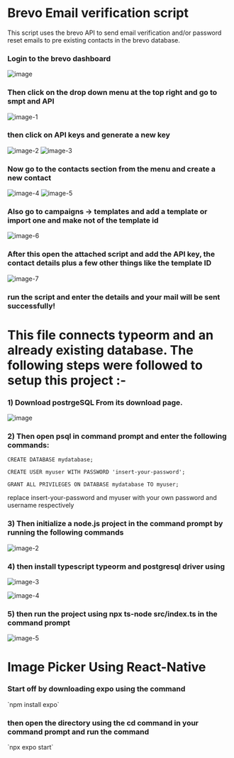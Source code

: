 <h1> Brevo Email verification script </h1> 
This script uses the brevo API to send email verification and/or password reset emails to pre existing contacts in the brevo database.

<h3>Login to the brevo dashboard</h3>

![image](https://github.com/user-attachments/assets/6d54784e-8d22-46ac-b3e5-998361cd0b57)

<h3>Then click on the drop down menu at the top right and go to smpt and API</h3>

![image-1](https://github.com/user-attachments/assets/c3d6bd6a-f772-498f-b0e9-cfe9e3c3d4ef)

<h3>then click on API keys and generate a new key</h3>

![image-2](https://github.com/user-attachments/assets/42fd23bd-80ad-454a-9416-d4a12dfa0f0a)
![image-3](https://github.com/user-attachments/assets/6eca8f3f-4b03-4525-ba1b-df37fdc315cb)

<h3>Now go to the contacts section from the menu and create a new contact</h3>


![image-4](https://github.com/user-attachments/assets/0f9a3fd2-c682-4f23-a066-8370b1a8d66f)
![image-5](https://github.com/user-attachments/assets/7ff472a3-a1b0-4ec3-869c-6dc8d8713c1d)

<h3>Also go to campaigns -> templates and add a template or import one and make not of the template id</h3>

![image-6](https://github.com/user-attachments/assets/f42224ec-8401-4e0b-adef-6cbdf27f9162)

<h3>After this open the attached script and add the API key, the contact details plus a few other things like the template ID</h3>


![image-7](https://github.com/user-attachments/assets/4e5be8d9-f28f-426a-a023-797bdc7bb6b4)

<h3>run the script and enter the details and your mail will be sent successfully!</h3>


<h1>This file connects typeorm and an already existing database. The following steps were followed to setup this project :-</h1>

<h3>1) Download postrgeSQL From its download page.</h3>

![image](https://github.com/user-attachments/assets/56dd354c-dfb1-4274-bd93-ea18d09e5bc2)

<h3>2) Then open psql in command prompt and enter the following commands:</h3>

`CREATE DATABASE mydatabase;`

`CREATE USER myuser WITH PASSWORD 'insert-your-password';`

`GRANT ALL PRIVILEGES ON DATABASE mydatabase TO myuser;`

replace insert-your-password and myuser with your own password and username respectively

<h3>3) Then initialize a node.js project in the command prompt by running the following commands</h3>

![image-2](https://github.com/user-attachments/assets/399c87aa-0f13-4ca1-b385-46a0a4b6b70d)


<h3>4) then install typescript typeorm and postgresql driver using </h3>

![image-3](https://github.com/user-attachments/assets/070199b9-2972-40bb-93d1-66d8711ed65f)


![image-4](https://github.com/user-attachments/assets/f257f0e8-ea3a-429e-8016-ca3257152101)
  

<h3>5) then run the project using npx ts-node src/index.ts in the command prompt</h3>

![image-5](https://github.com/user-attachments/assets/de16168e-dd80-44d6-90db-c5e8eeefbcc0)


<p align="center"><h1>Image Picker Using React-Native </h1></p>

<h3>Start off by downloading expo using the command </h3>
`npm install expo`

<h3>then open the directory using the cd command in your command prompt and run the command</h3>
`npx expo start`
